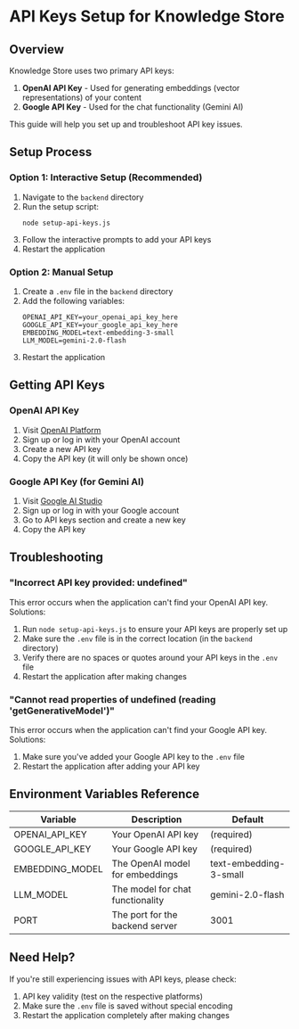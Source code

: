 # API Keys Setup for Knowledge Store

## Overview

Knowledge Store uses two primary API keys:

1. **OpenAI API Key** - Used for generating embeddings (vector representations) of your content
2. **Google API Key** - Used for the chat functionality (Gemini AI)

This guide will help you set up and troubleshoot API key issues.

## Setup Process

### Option 1: Interactive Setup (Recommended)

1. Navigate to the `backend` directory
2. Run the setup script:
   ```
   node setup-api-keys.js
   ```
3. Follow the interactive prompts to add your API keys
4. Restart the application

### Option 2: Manual Setup

1. Create a `.env` file in the `backend` directory
2. Add the following variables:
   ```
   OPENAI_API_KEY=your_openai_api_key_here
   GOOGLE_API_KEY=your_google_api_key_here
   EMBEDDING_MODEL=text-embedding-3-small
   LLM_MODEL=gemini-2.0-flash
   ```
3. Restart the application

## Getting API Keys

### OpenAI API Key

1. Visit [OpenAI Platform](https://platform.openai.com/api-keys)
2. Sign up or log in with your OpenAI account
3. Create a new API key
4. Copy the API key (it will only be shown once)

### Google API Key (for Gemini AI)

1. Visit [Google AI Studio](https://aistudio.google.com/)
2. Sign up or log in with your Google account
3. Go to API keys section and create a new key
4. Copy the API key

## Troubleshooting

### "Incorrect API key provided: undefined"

This error occurs when the application can't find your OpenAI API key. Solutions:

1. Run `node setup-api-keys.js` to ensure your API keys are properly set up
2. Make sure the `.env` file is in the correct location (in the `backend` directory)
3. Verify there are no spaces or quotes around your API keys in the `.env` file
4. Restart the application after making changes

### "Cannot read properties of undefined (reading 'getGenerativeModel')"

This error occurs when the application can't find your Google API key. Solutions:

1. Make sure you've added your Google API key to the `.env` file
2. Restart the application after adding your API key

## Environment Variables Reference

| Variable | Description | Default |
|----------|-------------|---------|
| OPENAI_API_KEY | Your OpenAI API key | (required) |
| GOOGLE_API_KEY | Your Google API key | (required) |
| EMBEDDING_MODEL | The OpenAI model for embeddings | text-embedding-3-small |
| LLM_MODEL | The model for chat functionality | gemini-2.0-flash |
| PORT | The port for the backend server | 3001 |

## Need Help?

If you're still experiencing issues with API keys, please check:

1. API key validity (test on the respective platforms)
2. Make sure the `.env` file is saved without special encoding
3. Restart the application completely after making changes 